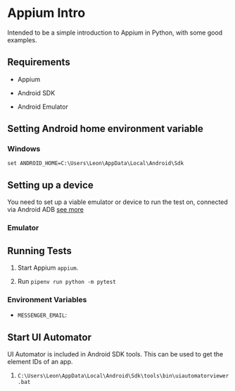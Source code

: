 # Appium Intro

Intended to be a simple introduction to Appium in Python, with some good examples.

## Requirements

- Appium

- Android SDK

- Android Emulator

## Setting Android home environment variable

### Windows

`set ANDROID_HOME=C:\Users\Leon\AppData\Local\Android\Sdk`

## Setting up a device

You need to set up a viable emulator or device to run the test on, connected via Android ADB
[see more](https://developer.android.com/studio/command-line/adb)

### Emulator

## Running Tests

1. Start Appium `appium`.

2. Run `pipenv run python -m pytest`

### Environment Variables

- `MESSENGER_EMAIL`:

## Start UI Automator

UI Automator is included in Android SDK tools. This can be used to get the element IDs of an app.

1. `C:\Users\Leon\AppData\Local\Android\Sdk\tools\bin\uiautomatorviewer.bat`
